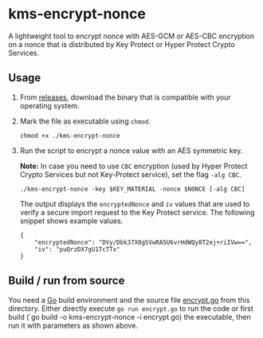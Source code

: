 # kms-encrypt-nonce

A lightweight tool to encrypt nonce with AES-GCM or AES-CBC encryption on a nonce that is distributed by Key Protect or Hyper Protect Crypto Services.

<!-- Add [Learn more]() link to tutorial -->

## Usage

1. From [releases](https://github.com/IBM-Cloud/kms-samples/releases), download the binary that is compatible with your operating system.

2. Mark the file as executable using `chmod`.

    ```
    chmod +x ./kms-encrypt-nonce
    ```

3. Run the script to encrypt a nonce value with an AES symmetric key.
    
    **Note:** In case you need to use `CBC` encryption (used by Hyper Protect Crypto Services but not Key-Protect service), set the flag `-alg CBC`.

    ```
    ./kms-encrypt-nonce -key $KEY_MATERIAL -nonce $NONCE [-alg CBC]
    ```
    The output displays the `encryptedNonce` and `iv` values that are used to verify a secure import request to the Key Protect service. The following snippet shows example values.

    ```
    {
        "encryptedNonce": "DVy/Dbk37X8gSVwRA5U6vrHdWQy8T2ej+riIVw==",
        "iv": "puQrzDX7gU1TcTTx"
    }
    ```

## Build / run from source
You need a [Go](https://golang.org/) build environment and the source file [encrypt.go](encrypt.go) from this directory. Either directly execute `go run encrypt.go` to run the code or first build (`go build -o kms-encrypt-nonce -i encrypt.go) the executable, then run it with parameters as shown above.
